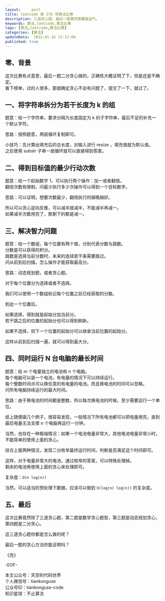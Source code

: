 ```yaml
---   
layout:     post  
title: leetcode 第 276 场算法比赛  
description: 三道贪心题，最后一题果然需要碰运气。       
keywords: 算法,leetcode,算法比赛  
tags: [算法,leetcode,算法比赛]    
categories: [算法]  
updateData:  2022-01-16 12:12:00  
published: true  
---  
```



## 零、背景  


这次比赛有点意思，最后一题二分贪心做的，正确性大概证明了下，但是还是不确定。  
看下榜单，过的人很多，那就确定贪心不会有问题了，提交了一下，就过了。  


## 一、将字符串拆分为若干长度为 k 的组  


题意：给一个字符串，要求分隔为长度固定为 k 的子字符串，最后不足的补充一个默认字符。  


思路：按照题意，两层循环复制即可。  


小技巧：先计算出填充后的总长度，对输入进行 resize ，填充值就为默认值。  
之后使用 substr 子串一层循环就可以直接得到答案。  


## 二、得到目标值的最少行动次数  


题意：给一个起始数字 1，可以执行两个操作：加一或者翻倍。  
翻倍次数有限制，问最少执行多少次操作可以得到一个目标数字。  


思路：可以证明，想要次数最少，翻倍执行的越晚越好。  


所以可以贪心逆向反推，可以减半就减半，不能减半再减一。  
如果减半次数用完了，那剩下的都是减一。  


## 三、解决智力问题  


题意：给一个数组，每个位置有两个值，分别代表分数与跳数。  
分数是可以获得的积分。  
跳数是选择当前分数时，未来的连续若干条需要跳过。  
问从前到后扫描，怎么操作才能获取最高分。  


思路：动态规划题，或者贪心题。  


对于每个位置分为选择或者不选择。  


我们可以使用一个数组标记每个位置之前已经获取的分数。  


到达一个位置后。  


如果选择，得到就是起始分加当前分。  
若干跳之后的位置的起始分也可以得到刷新。  


如果不选择，则下一个位置的起始分可以继承当前位置的起始分。  


这样从前到后扫描一遍，就可以得到最大分。  



## 四、同时运行 N 台电脑的最长时间  


题意：给 m 个电量独立的电池和 n 个电脑。  
每个电脑可以装一个电池，有电量的情况下可以持续运行。  
每个整数时间点可以换任意的有电量的电池。而且换电池的时间可以忽略。  
问所有电脑持续运行的最大时间。  


思路：由于换电池的时间都是整数，所以每次换电池的时候，至少需要运行一个单位。    


纸上随便画几个例子，很容易发现，一般情况下所有电池都可以把电量用完，直到最后电量无法支撑 n 个电脑再运行一分钟。  


当然，也存在一种极端情况：如果一个电池电量非常大，其他电池电量非常小时，不能简单的使用上面的贪心。  



综合上面两种情况，发现二分枚举最终运行时间，判断是否满足这个时间即可。  


这样，对于电量非常大的电池，通过枚举的答案，可以特殊处理掉。  
剩余的电池再使用上面的贪心来处理即可。  


复杂度：`O(n log(n))`  


当然，可以适当的预处理下数据，应该可以做到 `O(log(n) log(n))` 的复杂度。  


## 五、最后


这次比赛竟然除了三道贪心题，第二题是数学贪心题型，第三题是动态规划贪心，第四题是二分贪心。  


这三道贪心题你都是怎么做的呢？  


最后一题的贪心方法你能证明吗？  



《完》  


-EOF-  



本文公众号：天空的代码世界  
个人微信号：tiankonguse  
公众号ID：tiankonguse-code  
知识星球：不止算法  

